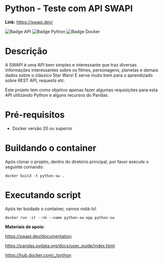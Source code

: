 # Python - Teste com API SWAPI
<b>Link:</b> https://swapi.dev/

![Badge API](http://img.shields.io/static/v1?label=API&message=SWAPI&color=GREEN&style=for-the-badge)
![Badge Python](http://img.shields.io/static/v1?label=PYTHON&message=V.3&color=blue&style=for-the-badge)
![Badge Docker](http://img.shields.io/static/v1?label=DOCKER&message=Container&color=blue&style=for-the-badge)

<h1> Descrição </h1>

A SWAPI é uma API bem simples e interessante que traz diversas informações interessantes sobre os filmes, personagens, planetas e demais dados sobre o clássico Star Wars!
E serve muito bem para o aprendizado sobre REST API, requests etc.

Este projeto tem como objetivo apenas fazer algumas requisições para esta API utilizando Python e alguns recursos do Pandas.

<h1> Pré-requisitos </h1>

* Docker versão 20 ou superior

<h1> Buildando o container </h1>
Após clonar o projeto, dentro do diretório principal, por favor execute o seguinte comando:

```docker build -t python-sw .```

<h1> Executando script </h1>
Após ter buidado o container, vamos rodá-lo!

```docker run -it --rm --name python-sw-app python-sw```

<b>Materiais de apoio</b>:

https://swapi.dev/documentation

https://pandas.pydata.org/docs/user_guide/index.html

https://hub.docker.com/_/python
